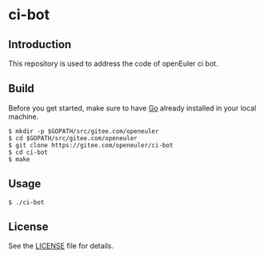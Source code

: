# ci-bot

## Introduction

This repository is used to address the code of openEuler ci bot.

## Build

Before you get started, make sure to have [Go](https://golang.org/) already installed in your local machine.

```
$ mkdir -p $GOPATH/src/gitee.com/openeuler
$ cd $GOPATH/src/gitee.com/openeuler
$ git clone https://gitee.com/openeuler/ci-bot
$ cd ci-bot
$ make
```

## Usage

```
$ ./ci-bot
```

## License

See the [LICENSE](LICENSE) file for details.
